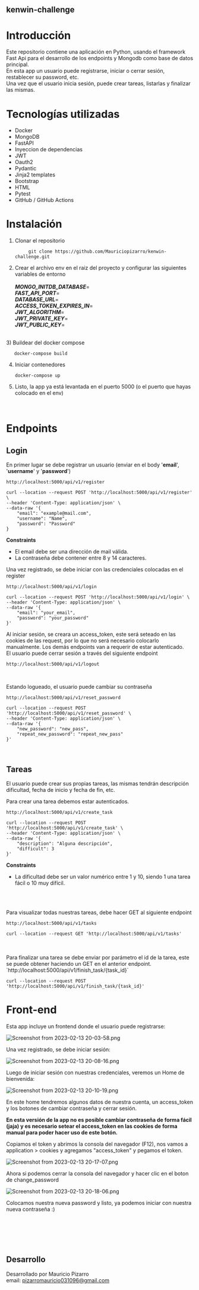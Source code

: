 kenwin-challenge
-

# Introducción

Este repositorio contiene una aplicación en Python, usando el framework Fast Api para el desarrollo de los endpoints y Mongodb como base de datos principal.<br>
En esta app un usuario puede registrarse, iniciar o cerrar sesión, restablecer su password, etc.
<br>
Una vez que el usuario inicia sesión, puede crear tareas, listarlas y finalizar las mismas.

# Tecnologías utilizadas

- Docker
- MongoDB
- FastAPI
- Inyeccion de dependencias
- JWT
- Oauth2
- Pydantic
- Jinja2 templates
- Bootstrap
- HTML
- Pytest
- GitHub / GitHub Actions


# Instalación

1) Clonar el repositorio

            git clone https://github.com/Mauriciopizarro/kenwin-challenge.git

2) Crear el archivo env en el raiz del proyecto y configurar las siguientes variables de entorno <br> <br>
  **_MONGO_INITDB_DATABASE_**=<br>
  **_FAST_API_PORT_**=<br>
  **_DATABASE_URL_**= <br>
  **_ACCESS_TOKEN_EXPIRES_IN_**= <br>
  **_JWT_ALGORITHM_**= <br>
 **_JWT_PRIVATE_KEY_**= <br>
 **_JWT_PUBLIC_KEY_**= <br>
<br>
3) Buildear del docker compose

       docker-compose build
4) Iniciar contenedores

       docker-compose up

5) Listo, la app ya está levantada en el puerto 5000 (o el puerto que hayas colocado en el env)

<br>


# Endpoints
                                                

## Login

En primer lugar se debe registrar un usuario (enviar en el body '**email**', '**username**' y '**password**')

`http://localhost:5000/api/v1/register`

    curl --location --request POST 'http://localhost:5000/api/v1/register' \
    --header 'Content-Type: application/json' \
    --data-raw '{
        "email": "example@mail.com",
        "username": "Name",
        "password": "Password"
    }

**Constraints**

- El email debe ser una dirección de mail válida.
- La contraseña debe contener entre 8 y 14 caracteres.


Una vez registrado, se debe iniciar con las credenciales colocadas en el register

`http://localhost:5000/api/v1/login`

    curl --location --request POST 'http://localhost:5000/api/v1/login' \
    --header 'Content-Type: application/json' \
    --data-raw '{
        "email": "your_email",
        "password": "your_password"
    }'

Al iniciar sesión, se creara un access_token, este será seteado en las cookies de las request, por lo que no será necesario colocarlo manualmente. Los demás endpoints van a requerir de estar autenticado.
<br>
El usuario puede cerrar sesión a través del siguiente endpoint

`http://localhost:5000/api/v1/logout`

<br>

Estando logueado, el usuario puede cambiar su contraseña

`http://localhost:5000/api/v1/reset_password`
<br>

    curl --location --request POST 'http://localhost:5000/api/v1/reset_password' \
    --header 'Content-Type: application/json' \
    --data-raw '{
        "new_password": "new_pass",
        "repeat_new_password": "repeat_new_pass"
    }'

<br>

## Tareas

El usuario puede crear sus propias tareas, las mismas tendrán descripción dificultad, fecha de inicio y fecha de fin, etc.

Para crear una tarea debemos estar autenticados. <br>

`http://localhost:5000/api/v1/create_task`

    curl --location --request POST 'http://localhost:5000/api/v1/create_task' \
    --header 'Content-Type: application/json' \
    --data-raw '{
        "description": "Alguna descripción",
        "difficult": 3
    }'

**Constraints**
- La dificultad debe ser un valor numérico entre 1 y 10, siendo 1 una tarea fácil o 10 muy difícil.
<br>
<br>

Para visualizar todas nuestras tareas, debe hacer GET al siguiente endpoint

`http://localhost:5000/api/v1/tasks`

    curl --location --request GET 'http://localhost:5000/api/v1/tasks'
<br>
<br>
Para finalizar una tarea se debe enviar por parámetro el id de la tarea, este se puede obtener haciendo un GET en el anterior endpoint.
`http://localhost:5000/api/v1/finish_task/{task_id}`

    curl --location --request POST 'http://localhost:5000/api/v1/finish_task/{task_id}'


# Front-end

Esta app incluye un frontend donde el usuario puede registrarse:

![Screenshot from 2023-02-13 20-03-58.png](..%2F..%2F..%2FPictures%2FScreenshots%2FScreenshot%20from%202023-02-13%2020-03-58.png)

Una vez registrado, se debe iniciar sesión:

![Screenshot from 2023-02-13 20-08-16.png](..%2F..%2F..%2FPictures%2FScreenshots%2FScreenshot%20from%202023-02-13%2020-08-16.png)

Luego de iniciar sesión con nuestras credenciales, veremos un Home de bienvenida: 

![Screenshot from 2023-02-13 20-10-19.png](..%2F..%2F..%2FPictures%2FScreenshots%2FScreenshot%20from%202023-02-13%2020-10-19.png)

En este home tendremos algunos datos de nuestra cuenta, un access_token y los botones de cambiar contraseña y cerrar sesión.
<br>

**En esta versión de la app no es posible cambiar contraseña de forma fácil (jaja) y es necesario setear el access_token en las cookies de forma manual para poder hacer uso de este botón.**

Copiamos el token y abrimos la consola del navegador (F12), nos vamos a application > cookies y agregamos "access_token" y pegamos el token.

![Screenshot from 2023-02-13 20-17-07.png](..%2F..%2F..%2FPictures%2FScreenshots%2FScreenshot%20from%202023-02-13%2020-17-07.png)

Ahora si podemos cerrar la consola del navegador y hacer clic en el boton de change_password

![Screenshot from 2023-02-13 20-18-06.png](..%2F..%2F..%2FPictures%2FScreenshots%2FScreenshot%20from%202023-02-13%2020-18-06.png)

Colocamos nuestra nueva password y listo, ya podemos iniciar con nuestra nueva contraseña :)
<br>
<br>
<br>
<br>
<br>
<br>

## Desarrollo

Desarrollado por Mauricio Pizarro <br>
email: pizarromauricio031096@gmail.com